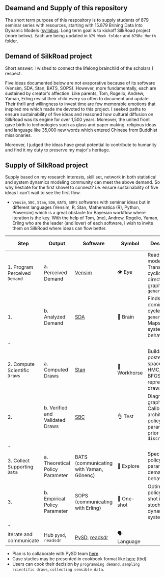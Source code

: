 ## Deamand and Supply of this repository 
The short term purpose of this respository is to supply students of 879 seminar series with resources, starting with 15.879 Brining Data Into Dynamic Models ([syllabus](https://github.com/hyunjimoon/DataInDM/blob/main/879Weekly/Syllabus-15879-Fall2022.pdf). Long term goal is to kickoff SilkRoad project (more below). Each are being updated in `879_Week folder` and `879Re_Month` folder. 

## Demand of SilkRoad project
Short answer: I wished to connect the lifelong brainchild of the scholars I respect. 

Five ideas documented below are not evaporative because of its software (Vensim, SDA, Stan, BATS, SOPS). However, more fundamentally, each are sustained by creator's affection. Like parents, Tom, Rogelio, Andrew, Yaman, Erling revisit their child every so often to document and update. Their thrill and willingness to invest time are few memorable emotions that inspired me which made me devoted to this project. I seeked paths to ensure sustainability of five ideas and reasoned how cultural diffusion on SilkRoad was its engine for over 1,500 years. Moreover, the united front gave birth to technologies such as glass and paper making, religious ideas and language like 35,000 new words which entered Chinese from Buddhist missionaries.

Moreover, I judged the ideas have great potential to contribute to humanity and find it my duty to preserve my major's heritage.

## Supply of SilkRoad project
Supply based on my research interests, skill set, network in both statistical and system dynamics modeling community can meet the above demand. So why hestiate for the first shovel to connect? i.e. ensure sustainability of five ideas I can't wait to see the first flow.

- `Vensim`, `SBC`, `Stan`, `SDA`, `BATS`, `SOPS` softwares with seminar ideas but in different languages (Vensim, R, Stan, Mathematica (R), Python, Powersim) which is a great obstacle for Bayesian workflow where iteration is the key. With the help of Tom, (me), Andrew, Rogelio, Yaman, Erling who are the leader (and lover) of each software, I wish to invite them on SilkRoad where ideas can flow better.

| Step                          | Output                          | Software                                                    | Symbol  | Description                                                                        | opensource? (language)          |
| ----------------------------- | ------------------------------- | ----------------------------------------------------------- | ------------ | ------------------------------------------------------------------------ | -------------------- |
| 1. Program Perceived `Demand` | a. Perceived Demand             | [Vensim](https://vensim.com/)                               | 👁 Eye        | Reads mental model, Translates to cyclic directed graph `generator`   | X (has free version)  |
| 1.                            | b. Analyzed Demand              | [SDA](http://people.tamu.edu/~roliva/research/sd/sda/)      | 🧠 Brain     | Finds dominant cycle of `generator`, Maps with system behavior         | O (Mathematica, R)   |
| -                             |                                 |                                                             |              |                                                                          |                      |
| 2. Compute Scientific `Draws` | a. Computed Draws               | [Stan](https://mc-stan.org/)                                | 🐴 Workhorse | Builds posterior space, Runs HMC, ADVI, BFGS for representative draws | O (Stan connected to Python, R, Julia) |
| 2.                            | b. Verified and Validated Draws | [SBC](https://hyunjimoon.github.io/SBC/articles/index.html) | 👌 Test      |Diagnoses graphically, Calibrates architecture, policy, parameter prior `discriminator`       | O (R)                |
| -                             |                                 |                                                             |              |                                                                          |                      |
| 3. Collect Supporting `Data`  | a. Theoretical Policy Parameter | BATS (communicating with Yaman, Gönenç)                     | 🦇 Explore   | Specifies policy parameter for demanded behavior                        | O (Python)           |
| 3.                            | b. Empirical Policy Parameter   | SOPS (communicating with Erling)                            | 🚀  One-shot |Optimizes policy one-shot in stochastic dynamic system               | O (Powersim)         |
| -                             |                                 |                                                             |              |                                                                          |                      |
|     Iterate and communicate                          |   Hub `pysd`, `readsdr`                               | [PySD](https://pysd.readthedocs.io/en/master/), [readsdr](https://github.com/jandraor/readsdr)                                                            |  🗣 Language            |                                                                          |     O (Python, R)               |


- Plan is to collaborate with PySD team [here](https://github.com/JamesPHoughton/pysd/pull/347)
- Case studies may be presented in cookbook format like [here](https://pysd-cookbook.readthedocs.io/en/latest/index.html) (tbd)
- Users can cook their decision by `programming demand`, `sampling scientific draws`, `collecting sensible data`.

